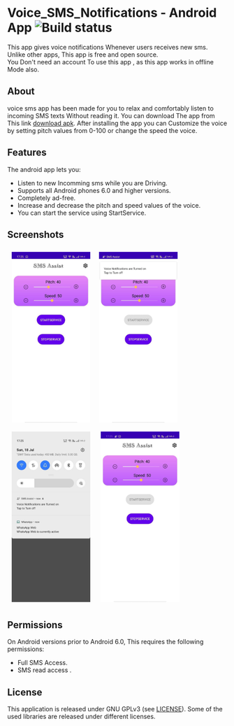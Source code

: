 
# Voice_SMS_Notifications - Android App ![Build status](https://github.com/wallabag/android-app/workflows/CI/badge.svg?branch=master)



This app gives voice notifications Whenever users receives new sms.  
Unlike other apps, This app  is free and open source.  
You Don't need an account To use this app , as this app works in offline Mode also.


## About

voice sms app has been made for you to relax and comfortably listen to incoming SMS texts Without reading it.
You can download The app from This link [download apk](https://github.com/saicharansigiri/Voice_SMS_Notifications/blob/master/app/release/app-release.apk).
After installing the app you can Customize the voice by setting pitch values from 0-100  or change the speed the voice.

## Features

The android app lets you:
- Listen to new Incomming sms while you are Driving.
- Supports all Android phones 6.0 and higher versions.
- Completely ad-free.
- Increase and decrease the pitch and speed values of the voice.
- You can start the service using StartService.


## Screenshots

[<img src="https://github.com/saicharansigiri/Voice_SMS_Notifications/blob/master/photos/photo_2021-07-18_17-27-39.jpg" align="left"
width="180"
    hspace="10" vspace="10">](/readme/Wallabag%20Reading%20List.png)
[<img src="https://github.com/saicharansigiri/Voice_SMS_Notifications/blob/master/photos/photo_2021-07-18_17-27-35.jpg" align="center"
width="180"
    hspace="10" vspace="10">](/readme/Wallabag%20Article%20View.png)
     [<img src="https://github.com/saicharansigiri/Voice_SMS_Notifications/blob/master/photos/photo_2021-07-18_17-27-33.jpg" align="center"
width="180"
    hspace="10" vspace="10">](/readme/Wallabag%20Article%20View.png)
    [<img src="https://github.com/saicharansigiri/Voice_SMS_Notifications/blob/master/photos/photo_2021-07-18_17-27-28.jpg" align="center"
width="180"
    hspace="10" vspace="10">](/readme/Wallabag%20Article%20View.png)
   

## Permissions

On Android versions prior to Android 6.0, This requires the following permissions:
- Full SMS Access.
- SMS read access .

## License

This application is released under GNU GPLv3 (see [LICENSE](LICENSE)).
Some of the used libraries are released under different licenses.
